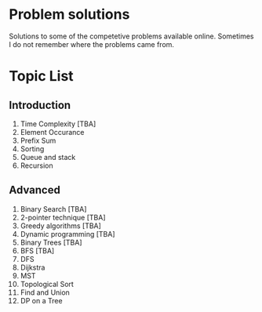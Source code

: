 # Problem solutions
Solutions to some of the competetive problems available online. Sometimes I do not remember where the problems came from.

# Topic List

## Introduction
1. Time Complexity [TBA]
2. Element Occurance
3. Prefix Sum
4. Sorting
5. Queue and stack
6. Recursion

## Advanced
1. Binary Search [TBA]
2. 2-pointer technique [TBA]
3. Greedy algorithms [TBA]
4. Dynamic programming [TBA]
5. Binary Trees [TBA]
6. BFS [TBA]
7. DFS
8. Dijkstra
9. MST
10. Topological Sort
11. Find and Union
12. DP on a Tree